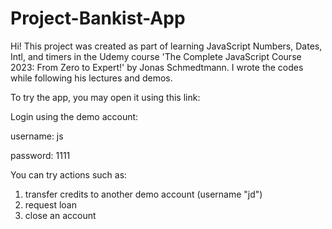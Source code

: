 # Project-Bankist-App

Hi! This project was created as part of learning JavaScript Numbers, Dates, Intl, and timers in the Udemy course 'The Complete JavaScript Course 2023: From Zero to Expert!' by Jonas Schmedtmann. I wrote the codes while following his lectures and demos.

To try the app, you may open it using this link:

Login using the demo account:

username: js

password: 1111

You can try actions such as:
1) transfer credits to another demo account (username "jd")
2) request loan
3) close an account
